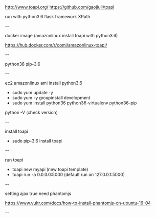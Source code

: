 http://www.toapi.org/
https://github.com/gaojiuli/toapi

run with python3.6
flask framework
XPath

--

docker image (amazonlinux install toapi with python3.6)

https://hub.docker.com/r/comi/amazonlinux-toapi/

--

python36
pip-3.6

--

ec2 amazonlinux ami install python3.6

* sudo yum update -y
* sudo yum -y groupinstall development
* sudo yum install python36 python36-virtualenv python36-pip

python -V (check version)

--

install toapi

* sudo pip-3.6 install toapi

--

run toapi

* toapi new myapi (new toapi template)
* toapi run -a 0.0.0.0:5000 (default run on 127.0.0.1:5000)

--

setting ajax true need phantomjs

https://www.vultr.com/docs/how-to-install-phantomjs-on-ubuntu-16-04

--